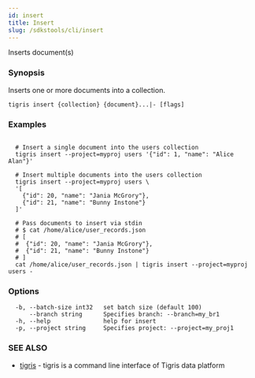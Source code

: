 ```yaml
---
id: insert
title: Insert
slug: /sdkstools/cli/insert
---
```


Inserts document(s)

### Synopsis

Inserts one or more documents into a collection.

```
tigris insert {collection} {document}...|- [flags]
```

### Examples

```

  # Insert a single document into the users collection
  tigris insert --project=myproj users '{"id": 1, "name": "Alice Alan"}'

  # Insert multiple documents into the users collection
  tigris insert --project=myproj users \
  '[
    {"id": 20, "name": "Jania McGrory"},
    {"id": 21, "name": "Bunny Instone"}
  ]'

  # Pass documents to insert via stdin
  # $ cat /home/alice/user_records.json
  # [
  #  {"id": 20, "name": "Jania McGrory"},
  #  {"id": 21, "name": "Bunny Instone"}
  # ]
  cat /home/alice/user_records.json | tigris insert --project=myproj users -

```

### Options

```
  -b, --batch-size int32   set batch size (default 100)
      --branch string      Specifies branch: --branch=my_br1
  -h, --help               help for insert
  -p, --project string     Specifies project: --project=my_proj1
```

### SEE ALSO

- [tigris](tigris.md) - tigris is a command line interface of Tigris data platform
